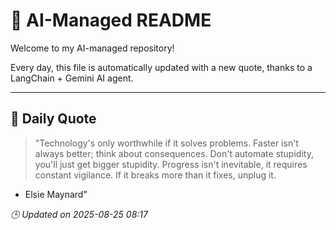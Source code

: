 # 🧠 AI-Managed README

Welcome to my AI-managed repository!

Every day, this file is automatically updated with a new quote, thanks to a LangChain + Gemini AI agent.

---

## 📅 Daily Quote

> "Technology's only worthwhile if it solves problems.
Faster isn't always better; think about consequences.
Don't automate stupidity, you'll just get bigger stupidity.
Progress isn't inevitable, it requires constant vigilance.
If it breaks more than it fixes, unplug it.

- Elsie Maynard"

*🕒 Updated on 2025-08-25 08:17*